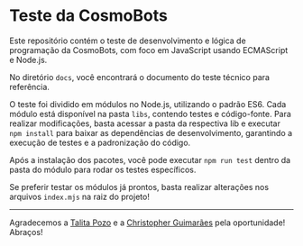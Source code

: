 # Teste da CosmoBots

Este repositório contém o teste de desenvolvimento e lógica de programação da CosmoBots, com foco em JavaScript usando ECMAScript e Node.js.

No diretório `docs`, você encontrará o documento do teste técnico para referência.

O teste foi dividido em módulos no Node.js, utilizando o padrão ES6. Cada módulo está disponível na pasta `libs`, contendo testes e código-fonte. Para realizar modificações, basta acessar a pasta da respectiva lib e executar `npm install` para baixar as dependências de desenvolvimento, garantindo a execução de testes e a padronização do código.

Após a instalação dos pacotes, você pode executar `npm run test` dentro da pasta do módulo para rodar os testes específicos.

Se preferir testar os módulos já prontos, basta realizar alterações nos arquivos `index.mjs` na raiz do projeto!

---

Agradecemos a [Talita Pozo](talita@cosmobots.io) e a [Christopher Guimarães](christopher@cosmobots.io) pela oportunidade! Abraços!